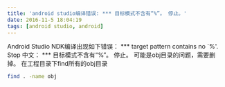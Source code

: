 ```yaml
---
title: 'android studio编译错误: *** 目标模式不含有“%”。 停止。'
date: 2016-11-5 18:04:19
tags: [android studio, android]
---
```


Android Studio NDK编译出现如下错误：
*** target pattern contains no `%'. Stop
中文：
*** 目标模式不含有“%”。 停止。
可能是obj目录的问题，需要删掉。
在工程目录下find所有的obj目录
```bash
find . -name obj
```